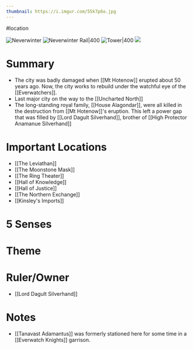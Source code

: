 ```yaml
---
thumbnail: https://i.imgur.com/55k7p6o.jpg
---
```

#location

![Neverwinter](https://i.imgur.com/QVXqguY.jpg)
![Neverwinter Rail|400](https://i.imgur.com/yb9EQqK.jpg)
![Tower|400](https://i.imgur.com/Um1NhQY.jpg)
![](https://i.imgur.com/qKJxjnq.jpg)

# Summary
- The city was badly damaged when [[Mt Hotenow]] erupted about 50 years ago. Now, the city works to rebuild under the watchful eye of the [[Everwatchers]]. 
-  Last major city on the way to the [[Uncharted North]]
- The long-standing royal family, [[House Alagondar]], were all killed in the destruction from [[Mt Hotenow]]'s eruption. This left a power gap that was filled by [[Lord Dagult Silverhand]], brother of [[High Protector Anamanue Silverhand]]

# Important Locations
- [[The Leviathan]]
- [[The Moonstone Mask]]
- [[The Ring Theater]]
- [[Hall of Knowledge]]
- [[Hall of Justice]]
- [[The Northern Exchange]]
- [[Kinsley's Imports]]
 
# 5 Senses
# Theme
# Ruler/Owner
- [[Lord Dagult Silverhand]]
# Notes
- [[Tanavast Adamantus]] was formerly stationed here for some time in a [[Everwatch Knights]] garrison.
